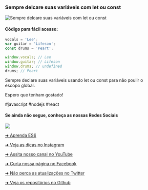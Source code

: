 ### Sempre delcare suas variáveis com let ou const


![Sempre delcare suas variáveis com let ou const](https://github.com/emersonbrogadev/social-media-snippets/blob/master/content/2019-08-22-always-declare-variables-with-let-or-const/2019-08-22-always-declare-variables-with-let-or-const.jpg)


#### Código para fácil acesso:

```js
vocals = 'Lee';
var guitar = 'Lifeson';
const drums = 'Peart';

window.vocals; // Lee
window.guitar; // Lifeson
window.drums; // undefined
drums; // Peart

```

Sempre declare suas variáveis usando let ou const para não poulir o escopo global.

Espero que tenham gostado!

\#javascript \#nodejs \#react


#### Se ainda não segue, conheça as nossas Redes Sociais

<a href="https://emersonbroga.com/e/participe/?utm_source=github&utm_medium=social-media-snippets&utm_campaign=2019-08-22"><picture>
<source type="image/webp" srcset="https://emersonbroga.com/wp-content/uploads/2019/08/subscription_banner.jpg.webp">
<img src="https://emersonbroga.com/wp-content/uploads/2019/08/subscription_banner.jpg">
</picture>
</a>

[➜ Aprenda ES6](https://amzn.to/2J4XnLg)

[➜ Veja as dicas no Instagram](https://www.instagram.com/emersonbrogadev/)

[➜ Assita nosso canal no YouTube](https://www.youtube.com/c/emersonbroga/)

[➜ Curta nossa página no Facebook](https://www.facebook.com/emersonbrogadev/)

[➜ Não perca as atualizações no Twitter](https://www.twitter.com/emersonbrogadev/)

[➜ Veja os repositórios no Github](https://www.github.com/emersonbrogadev/)


